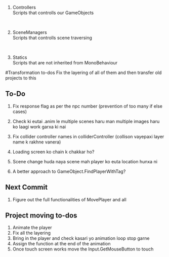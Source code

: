 1. Controllers<br>
Scripts that controlls our GameObjects
<br>

2. SceneManagers<br>
Scripts that controlls scene traversing
<br>

3. Statics <br>
Scripts that are not inherited from MonoBehaviour <br>

#Transformation to-dos
Fix the layering of all of them and then transfer old projects to this <copy all the files>

## To-Do<br>

1. Fix response flag as per the npc number (prevention of too many if else cases)

2. Check ki eutai .anim le multiple scenes haru man multiple images haru ko laagi work garxa ki nai

3. Fix collider controller names in colliderController (collison vayepaxi layer name k rakhne vanera)

4. Loading screen ko chain k chakkar ho?

5. Scene change huda naya scene mah player ko euta location hunxa ni

6. A better approach to GameObject.FindPlayerWithTag?


## Next Commit <br> 
1. Figure out the full functionalities of MovePlayer and all 


## Project moving to-dos

1. Animate the player 
2. Fix all the layering
3. Bring in the player and check kasari yo animation loop stop garne
4. Assign the function at the end of the animation <reference old project>
5. Once touch screen works move the Input.GetMouseButton to touch